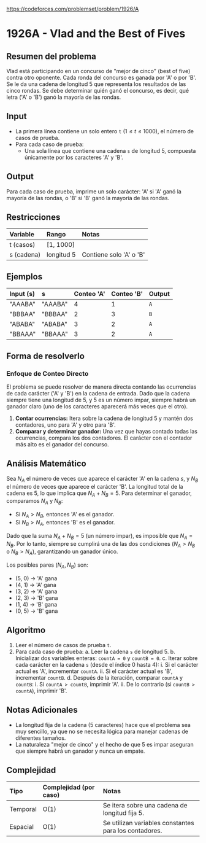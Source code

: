 https://codeforces.com/problemset/problem/1926/A

# 1926A - Vlad and the Best of Fives

## Resumen del problema
Vlad está participando en un concurso de "mejor de cinco" (best of five) contra otro oponente. Cada ronda del concurso es ganada por 'A' o por 'B'. Se le da una cadena de longitud 5 que representa los resultados de las cinco rondas. Se debe determinar quién ganó el concurso, es decir, qué letra ('A' o 'B') ganó la mayoría de las rondas.

## Input
-   La primera línea contiene un solo entero `t` ($1 \le t \le 1000$), el número de casos de prueba.
-   Para cada caso de prueba:
    -   Una sola línea que contiene una cadena `s` de longitud 5, compuesta únicamente por los caracteres 'A' y 'B'.

## Output
Para cada caso de prueba, imprime un solo carácter: 'A' si 'A' ganó la mayoría de las rondas, o 'B' si 'B' ganó la mayoría de las rondas.

## Restricciones

| Variable     | Rango      | Notas                               |
| :----------- | :--------- | :---------------------------------- |
| t (casos)    | [1, 1000]  |                                     |
| s (cadena)   | longitud 5 | Contiene solo 'A' o 'B'             |

## Ejemplos

| Input (s) | s       | Conteo 'A' | Conteo 'B' | Output |
| :-------- | :------ | :--------- | :--------- | :----- |
| "AAABA"   | "AAABA" | 4          | 1          | `A`    |
| "BBBAA"   | "BBBAA" | 2          | 3          | `B`    |
| "ABABA"   | "ABABA" | 3          | 2          | `A`    |
| "BBAAA"   | "BBAAA" | 3          | 2          | `A`    |

## Forma de resolverlo

### Enfoque de Conteo Directo
El problema se puede resolver de manera directa contando las ocurrencias de cada carácter ('A' y 'B') en la cadena de entrada. Dado que la cadena siempre tiene una longitud de 5, y 5 es un número impar, siempre habrá un ganador claro (uno de los caracteres aparecerá más veces que el otro).

1.  **Contar ocurrencias:** Itera sobre la cadena de longitud 5 y mantén dos contadores, uno para 'A' y otro para 'B'.
2.  **Comparar y determinar ganador:** Una vez que hayas contado todas las ocurrencias, compara los dos contadores. El carácter con el contador más alto es el ganador del concurso.

## Análisis Matemático
Sea $N_A$ el número de veces que aparece el carácter 'A' en la cadena $s$, y $N_B$ el número de veces que aparece el carácter 'B'.
La longitud total de la cadena es 5, lo que implica que $N_A + N_B = 5$.
Para determinar el ganador, comparamos $N_A$ y $N_B$:
- Si $N_A > N_B$, entonces 'A' es el ganador.
- Si $N_B > N_A$, entonces 'B' es el ganador.

Dado que la suma $N_A + N_B = 5$ (un número impar), es imposible que $N_A = N_B$. Por lo tanto, siempre se cumplirá una de las dos condiciones ($N_A > N_B$ o $N_B > N_A$), garantizando un ganador único.

Los posibles pares $(N_A, N_B)$ son:
- (5, 0) -> 'A' gana
- (4, 1) -> 'A' gana
- (3, 2) -> 'A' gana
- (2, 3) -> 'B' gana
- (1, 4) -> 'B' gana
- (0, 5) -> 'B' gana

## Algoritmo
1.  Leer el número de casos de prueba `t`.
2.  Para cada caso de prueba:
    a.  Leer la cadena `s` de longitud 5.
    b.  Inicializar dos variables enteras: `countA = 0` y `countB = 0`.
    c.  Iterar sobre cada carácter en la cadena `s` (desde el índice 0 hasta 4):
        i.  Si el carácter actual es 'A', incrementar `countA`.
        ii. Si el carácter actual es 'B', incrementar `countB`.
    d.  Después de la iteración, comparar `countA` y `countB`:
        i.  Si `countA > countB`, imprimir 'A'.
        ii. De lo contrario (si `countB > countA`), imprimir 'B'.

## Notas Adicionales
*   La longitud fija de la cadena (5 caracteres) hace que el problema sea muy sencillo, ya que no se necesita lógica para manejar cadenas de diferentes tamaños.
*   La naturaleza "mejor de cinco" y el hecho de que 5 es impar aseguran que siempre habrá un ganador y nunca un empate.

## Complejidad

| Tipo     | Complejidad (por caso) | Notas                               |
| :------- | :--------------------- | :---------------------------------- |
| Temporal | O(1)                   | Se itera sobre una cadena de longitud fija 5. |
| Espacial | O(1)                   | Se utilizan variables constantes para los contadores. |